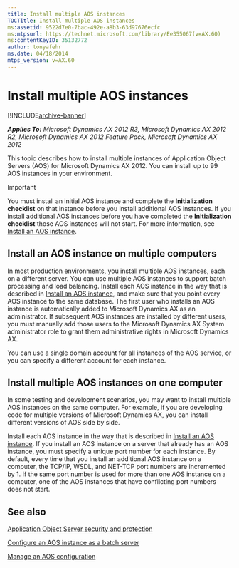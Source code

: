```yaml
---
title: Install multiple AOS instances
TOCTitle: Install multiple AOS instances
ms:assetid: 9522d7e0-7bac-492e-a8b3-63d97676ecfc
ms:mtpsurl: https://technet.microsoft.com/library/Ee355067(v=AX.60)
ms:contentKeyID: 35132772
author: tonyafehr
ms.date: 04/18/2014
mtps_version: v=AX.60
---
```


# Install multiple AOS instances 


[!INCLUDE[archive-banner](includes/archive-banner.md)]


_**Applies To:** Microsoft Dynamics AX 2012 R3, Microsoft Dynamics AX 2012 R2, Microsoft Dynamics AX 2012 Feature Pack, Microsoft Dynamics AX 2012_

This topic describes how to install multiple instances of Application Object Servers (AOS) for Microsoft Dynamics AX 2012. You can install up to 99 AOS instances in your environment.


> [!IMPORTANT]
> <P>You must install an initial AOS instance and complete the <STRONG>Initialization checklist</STRONG> on that instance before you install additional AOS instances. If you install additional AOS instances before you have completed the <STRONG>Initialization checklist</STRONG> those AOS instances will not start. For more information, see <A href="install-an-aos-instance.md">Install an AOS instance</A>.</P>



## Install an AOS instance on multiple computers

In most production environments, you install multiple AOS instances, each on a different server. You can use multiple AOS instances to support batch processing and load balancing. Install each AOS instance in the way that is described in [Install an AOS instance](install-an-aos-instance.md), and make sure that you point every AOS instance to the same database. The first user who installs an AOS instance is automatically added to Microsoft Dynamics AX as an administrator. If subsequent AOS instances are installed by different users, you must manually add those users to the Microsoft Dynamics AX System administrator role to grant them administrative rights in Microsoft Dynamics AX.

You can use a single domain account for all instances of the AOS service, or you can specify a different account for each instance.

## Install multiple AOS instances on one computer

In some testing and development scenarios, you may want to install multiple AOS instances on the same computer. For example, if you are developing code for multiple versions of Microsoft Dynamics AX, you can install different versions of AOS side by side.

Install each AOS instance in the way that is described in [Install an AOS instance](install-an-aos-instance.md). If you install an AOS instance on a server that already has an AOS instance, you must specify a unique port number for each instance. By default, every time that you install an additional AOS instance on a computer, the TCP/IP, WSDL, and NET-TCP port numbers are incremented by 1. If the same port number is used for more than one AOS instance on a computer, one of the AOS instances that have conflicting port numbers does not start.

## See also

[Application Object Server security and protection](application-object-server-security-and-protection.md)

[Configure an AOS instance as a batch server](configure-an-aos-instance-as-a-batch-server.md)

[Manage an AOS configuration](manage-an-aos-configuration.md)

  


